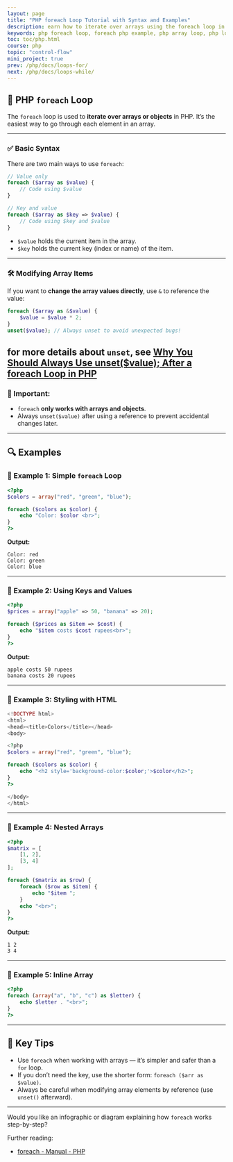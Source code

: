 ```yaml
---
layout: page
title: "PHP foreach Loop Tutorial with Syntax and Examples"
description: earn how to iterate over arrays using the foreach loop in PHP. See real-world examples, syntax breakdown, and use cases for better PHP code.
keywords: php foreach loop, foreach php example, php array loop, php loops tutorial, php foreach syntax, php programming, control structures in php, php docs
toc: toc/php.html
course: php
topic: "control-flow"
mini_project: true
prev: /php/docs/loops-for/
next: /php/docs/loops-while/
---
```


## 🔄 PHP `foreach` Loop

The `foreach` loop is used to **iterate over arrays or objects** in PHP. It’s the easiest way to go through each element in an array.

---

### ✅ Basic Syntax

There are two main ways to use `foreach`:

```php
// Value only
foreach ($array as $value) {
    // Code using $value
}
```

```php
// Key and value
foreach ($array as $key => $value) {
    // Code using $key and $value
}
```

* `$value` holds the current item in the array.
* `$key` holds the current key (index or name) of the item.

---

### 🛠 Modifying Array Items

If you want to **change the array values directly**, use `&` to reference the value:

```php
foreach ($array as &$value) {
    $value = $value * 2;
}
unset($value); // Always unset to avoid unexpected bugs!
```
for more details about `unset`, see [Why You Should Always Use unset($value); After a foreach Loop in PHP](unset.md)
---

### 🚨 Important:

* `foreach` **only works with arrays and objects**.
* Always `unset($value)` after using a reference to prevent accidental changes later.

---

## 🔍 Examples

### 🔸 Example 1: Simple `foreach` Loop

```php
<?php
$colors = array("red", "green", "blue");

foreach ($colors as $color) {
    echo "Color: $color <br>";
}
?>
```

**Output:**

```
Color: red  
Color: green  
Color: blue
```

---

### 🔸 Example 2: Using Keys and Values

```php
<?php
$prices = array("apple" => 50, "banana" => 20);

foreach ($prices as $item => $cost) {
    echo "$item costs $cost rupees<br>";
}
?>
```

**Output:**

```
apple costs 50 rupees  
banana costs 20 rupees
```

---

### 🔸 Example 3: Styling with HTML

```php
<!DOCTYPE html>
<html>
<head><title>Colors</title></head>
<body>

<?php
$colors = array("red", "green", "blue");

foreach ($colors as $color) {
    echo "<h2 style='background-color:$color;'>$color</h2>";
}
?>

</body>
</html>
```

---

### 🔸 Example 4: Nested Arrays

```php
<?php
$matrix = [
    [1, 2],
    [3, 4]
];

foreach ($matrix as $row) {
    foreach ($row as $item) {
        echo "$item ";
    }
    echo "<br>";
}
?>
```

**Output:**

```
1 2  
3 4
```

---

### 🔸 Example 5: Inline Array

```php
<?php
foreach (array("a", "b", "c") as $letter) {
    echo $letter . "<br>";
}
?>
```

---

## 🧠 Key Tips

* Use `foreach` when working with arrays — it’s simpler and safer than a `for` loop.
* If you don’t need the key, use the shorter form: `foreach ($arr as $value)`.
* Always be careful when modifying array elements by reference (use `unset()` afterward).

---

Would you like an infographic or diagram explaining how `foreach` works step-by-step?


Further reading:

- [foreach - Manual - PHP](https://www.php.net/manual/en/control-structures.foreach.php)
